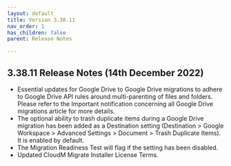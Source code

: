 ```yaml
---
layout: default
title: Version 3.38.11
nav_order: 1
has_children: false
parent: Release Notes

---
```


## 3.38.11 Release Notes (14th December 2022)

- Essential updates for Google Drive to Google Drive migrations to adhere to Google Drive API rules around multi-parenting of files and folders. Please refer to the Important notification concerning all Google Drive migrations article for more details.
- The optional ability to trash duplicate items during a Google Drive migration has been added as a Destination setting (Destination > Google Workspace > Advanced Settings > Document > Trash Duplicate Items). It is enabled by default.
- The Migration Readiness Test will flag if the setting has been disabled.
- Updated CloudM Migrate Installer License Terms.
